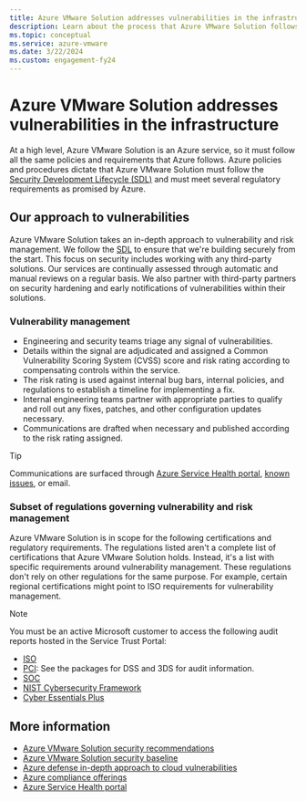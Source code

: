 ```yaml
---
title: Azure VMware Solution addresses vulnerabilities in the infrastructure
description: Learn about the process that Azure VMware Solution follows to address security vulnerabilities.
ms.topic: conceptual
ms.service: azure-vmware
ms.date: 3/22/2024
ms.custom: engagement-fy24
---
```


# Azure VMware Solution addresses vulnerabilities in the infrastructure

At a high level, Azure VMware Solution is an Azure service, so it must follow all the same policies and requirements that Azure follows. Azure policies and procedures dictate that Azure VMware Solution must follow the [Security Development Lifecycle (SDL)](https://www.microsoft.com/securityengineering/sdl) and must meet several regulatory requirements as promised by Azure.

## Our approach to vulnerabilities

Azure VMware Solution takes an in-depth approach to vulnerability and risk management. We follow the [SDL](https://www.microsoft.com/securityengineering/sdl) to ensure that we're building securely from the start. This focus on security includes working with any third-party solutions. Our services are continually assessed through automatic and manual reviews on a regular basis. We also partner with third-party partners on security hardening and early notifications of vulnerabilities within their solutions.

### Vulnerability management

- Engineering and security teams triage any signal of vulnerabilities.
- Details within the signal are adjudicated and assigned a Common Vulnerability Scoring System (CVSS) score and risk rating according to compensating controls within the service.
- The risk rating is used against internal bug bars, internal policies, and regulations to establish a timeline for implementing a fix.
- Internal engineering teams partner with appropriate parties to qualify and roll out any fixes, patches, and other configuration updates necessary.
- Communications are drafted when necessary and published according to the risk rating assigned.

> [!TIP]
> Communications are surfaced through [Azure Service Health portal](/azure/service-health/service-health-portal-update), [known issues](/azure/azure-vmware/azure-vmware-solution-known-issues), or email.

### Subset of regulations governing vulnerability and risk management

Azure VMware Solution is in scope for the following certifications and regulatory requirements. The regulations listed aren't a complete list of certifications that Azure VMware Solution holds. Instead, it's a list with specific requirements around vulnerability management. These regulations don't rely on other regulations for the same purpose. For example, certain regional certifications might point to ISO requirements for vulnerability management.

> [!NOTE]
> You must be an active Microsoft customer to access the following audit reports hosted in the Service Trust Portal:

- [ISO](https://servicetrust.microsoft.com/DocumentPage/38a05a38-6181-432e-a5ec-aa86008c56c9)
- [PCI](https://servicetrust.microsoft.com/viewpage/PCI): See the packages for DSS and 3DS for audit information.
- [SOC](https://servicetrust.microsoft.com/DocumentPage/f9858c69-b9c4-4097-9d09-1b95d3f994eb)
- [NIST Cybersecurity Framework](https://servicetrust.microsoft.com/DocumentPage/bc0f7af3-5be8-427b-ac37-b84b86b6cc6b)
- [Cyber Essentials Plus](https://servicetrust.microsoft.com/DocumentPage/d2758787-1e65-4894-891d-c11194721102)

## More information

- [Azure VMware Solution security recommendations](/azure/azure-vmware/concepts-security-recommendations)
- [Azure VMware Solution security baseline](/security/benchmark/azure/baselines/azure-vmware-solution-security-baseline?toc=%2Fazure%2Fazure-vmware%2Ftoc.json)
- [Azure defense in-depth approach to cloud vulnerabilities](https://azure.microsoft.com/blog/microsoft-azures-defense-in-depth-approach-to-cloud-vulnerabilities/)
- [Azure compliance offerings](/azure/compliance/)
- [Azure Service Health portal](/azure/service-health/service-health-portal-update)
